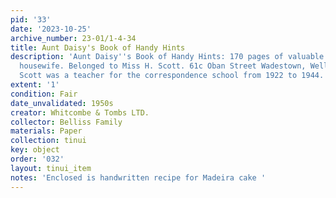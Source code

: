 ```yaml
---
pid: '33'
date: '2023-10-25'
archive_number: 23-01/1-4-34
title: Aunt Daisy's Book of Handy Hints
description: 'Aunt Daisy''s Book of Handy Hints: 170 pages of valuable hints for the
  housewife. Belonged to Miss H. Scott. 61c Oban Street Wadestown, Wellington. Miss
  Scott was a teacher for the correspondence school from 1922 to 1944. '
extent: '1'
condition: Fair
date_unvalidated: 1950s
creator: Whitcombe & Tombs LTD.
collector: Belliss Family
materials: Paper
collection: tinui
key: object
order: '032'
layout: tinui_item
notes: 'Enclosed is handwritten recipe for Madeira cake '
---
```

